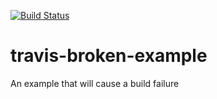 [![Build Status](https://travis-ci.org/nmolkeri/travis-broken-example.svg?branch=master)](https://travis-ci.org/nmolkeri/travis-broken-example)
# travis-broken-example

An example that will cause a build failure
